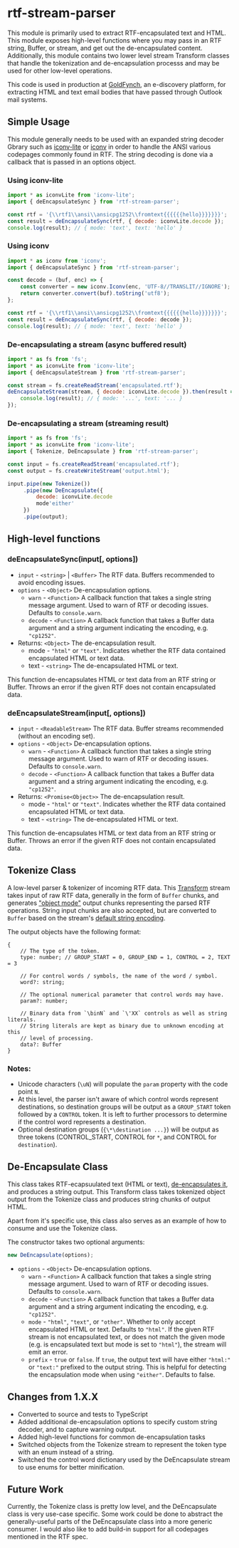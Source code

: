 # rtf-stream-parser
This module is primarily used to extract RTF-encapsulated text and HTML. This module exposes high-level functions where you may pass in an RTF string, Buffer, or stream, and get out the de-encapsulated content. Additionally, this module contains two lower level stream Transform classes that handle the tokenization and de-encapsulation processs and may be used for other low-level operations.

This code is used in production at [GoldFynch](https://goldfynch.com), an e-discovery platform, for extracting HTML and text email bodies that have passed through Outlook mail systems.

## Simple Usage
This module generally needs to be used with an expanded string decoder Gbrary such as [iconv-lite](https://github.com/ashtuchkin/iconv-lite) or [iconv](https://www.npmjs.com/package/iconv) in order to handle the ANSI various codepages commonly found in RTF. The string decoding is done via a callback that is passed in an options object.

### Using iconv-lite
```javascript
import * as iconvLite from 'iconv-lite';
import { deEncapsulateSync } from 'rtf-stream-parser';

const rtf = '{\\rtf1\\ansi\\ansicpg1252\\fromtext{{{{{{hello}}}}}}}';
const result = deEncapsulateSync(rtf, { decode: iconvLite.decode });
console.log(result); // { mode: 'text', text: 'hello' }
```

### Using iconv
```javascript
import * as iconv from 'iconv';
import { deEncapsulateSync } from 'rtf-stream-parser';

const decode = (buf, enc) => {
    const converter = new iconv.Iconv(enc, 'UTF-8//TRANSLIT//IGNORE');
    return converter.convert(buf).toString('utf8');
};

const rtf = '{\\rtf1\\ansi\\ansicpg1252\\fromtext{{{{{{hello}}}}}}}';
const result = deEncapsulateSync(rtf, { decode: decode });
console.log(result); // { mode: 'text', text: 'hello' }
```

### De-encapsulating a stream (async buffered result)
```javascript
import * as fs from 'fs';
import * as iconvLite from 'iconv-lite';
import { deEncapsulateStream } from 'rtf-stream-parser';

const stream = fs.createReadStream('encapsulated.rtf');
deEncapsulateStream(stream, { decode: iconvLite.decode }).then(result => {
    console.log(result); // { mode: '...', text: '... }
});
```

### De-encapsulating a stream (streaming result)
```javascript
import * as fs from 'fs';
import * as iconvLite from 'iconv-lite';
import { Tokenize, DeEncapsulate } from 'rtf-stream-parser';

const input = fs.createReadStream('encapsulated.rtf');
const output = fs.createWriteStream('output.html');

input.pipe(new Tokenize())
     .pipe(new DeEncapsulate({
         decode: iconvLite.decode
         mode'either'
     })
     .pipe(output);
```

## High-level functions
### deEncapsulateSync(input[, options])
* `input` - `<string>` | `<Buffer>` The RTF data. Buffers recommended to avoid encoding issues.
* `options` - `<Object>` De-encapsulation options.
    * `warn` - `<Function>` A callback function that takes a single string message argument. Used to warn of RTF or decoding issues. Defaults to `console.warn`.
    * `decode` - `<Function>` A callback function that takes a Buffer data argument and a string argument indicating the encoding, e.g. `"cp1252"`.
* Returns: `<Object>` The de-encapsulation result.
    * mode - `"html"` or `"text"`. Indicates whether the RTF data contained encapsulated HTML or text data.
    * text - `<string>` The de-encapsulated HTML or text.
 
This function de-encapsulates HTML or text data from an RTF string or Buffer. Throws an error if the given RTF does not contain encapsulated data.

### deEncapsulateStream(input[, options])
* `input` - `<ReadableStream>` The RTF data. Buffer streams recommended (without an encoding set).
* `options` - `<Object>` De-encapsulation options.
    * `warn` - `<Function>` A callback function that takes a single string message argument. Used to warn of RTF or decoding issues. Defaults to `console.warn`.
    * `decode` - `<Function>` A callback function that takes a Buffer data argument and a string argument indicating the encoding, e.g. `"cp1252"`.
* Returns: `<Promise<Object>>` The de-encapsulation result.
    * mode - `"html"` or `"text"`. Indicates whether the RTF data contained encapsulated HTML or text data.
    * text - `<string>` The de-encapsulated HTML or text.
 
This function de-encapsulates HTML or text data from an RTF string or Buffer. Throws an error if the given RTF does not contain encapsulated data.

## Tokenize Class
A low-level parser & tokenizer of incoming RTF data. This
[Transform](https://nodejs.org/api/stream.html#stream_duplex_and_transform_streams)
stream takes input of raw RTF data, generally in the form of `Buffer` chunks, and generates
["object mode"](https://nodejs.org/api/stream.html#stream_object_mode)
output chunks representing the parsed RTF operations. String input chunks are
also accepted, but are converted to `Buffer` based on the stream's
[default string encoding](https://nodejs.org/api/stream.html#stream_writable_setdefaultencoding_encoding).

The output objects have the following format:
```
{
    // The type of the token.
    type: number; // GROUP_START = 0, GROUP_END = 1, CONTROL = 2, TEXT = 3

    // For control words / symbols, the name of the word / symbol.
    word?: string;

    // The optional numerical parameter that control words may have.
    param?: number;

    // Binary data from `\binN` and `\'XX` controls as well as string literals.
    // String literals are kept as binary due to unknown encoding at this
    // level of processing.
    data?: Buffer
}
```

### Notes:
- Unicode characters (`\uN`) will populate the `param` property with the code point `N`.
- At this level, the parser isn't aware of which control words represent destinations,
so destination groups will be output as a `GROUP_START` token followed by a `CONTROL` token. It is left to further processors to determine if the control word represents a destination.
- Optional destination groups (`{\*\destination ...}`) will be output as three tokens (CONTROL_START, CONTROL for `*`, and CONTROL for `destination`).

## De-Encapsulate Class

This class takes RTF-ecapsuulated text (HTML or text),
[de-encapsulates it](https://msdn.microsoft.com/en-us/library/ee159984(v=exchg.80).aspx),
and produces a string output.
This Transform class takes tokenized object output from the Tokenize class and produces string chunks of output HTML.

Apart from it's specific use, this class also serves as an example of how to consume
and use the Tokenize class.

The constructor takes two optional arguments:
```javascript
new DeEncapsulate(options);
```
* `options` - `<Object>` De-encapsulation options.
    * `warn` - `<Function>` A callback function that takes a single string message argument. Used to warn of RTF or decoding issues. Defaults to `console.warn`.
    * `decode` - `<Function>` A callback function that takes a Buffer data argument and a string argument indicating the encoding, e.g. `"cp1252"`.
    * `mode` - `"html"`, `"text"`, or `"other"`. Whether to only accept encapsulated HTML or text. Defaults to `"html"`. If the given RTF stream is not encapsulated text, or does not match the given mode (e.g. is encapsulated text but mode is set to `"html"`), the stream will emit an error.
    * `prefix` - `true` or `false`. If `true`, the output text will have either `"html:"` or `"text:"` prefixed to the output string. This is helpful for detecting the encapsulation mode when using `"either"`. Defaults to false.


## Changes from 1.X.X
* Converted to source and tests to TypeScript
* Added additional de-encapsulation options to specify custom string decoder, and to capture warning output.
* Added high-level functions for common de-encapsulation tasks
* Switched objects from the Tokenize stream to represent the token type with an enum instead of a string.
* Switched the control word dictionary used by the DeEncapsulate stream to use enums for better minification.

## Future Work

Currently, the Tokenize class is pretty low level, and the DeEncapsulate class is very use-case specific. Some work could be done to abstract the generally-useful parts of the DeEncapsulate class into a more generic consumer. I would also like to add build-in support for all codepages mentioned in the RTF spec. 